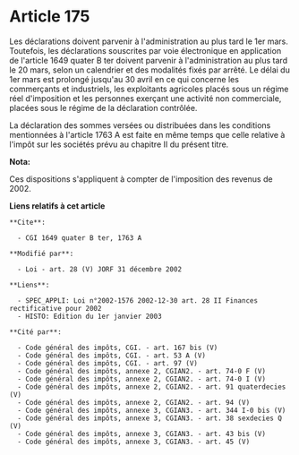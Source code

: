 # Article 175

Les déclarations doivent parvenir à l'administration au plus tard le 1er mars. Toutefois, les déclarations souscrites par
voie électronique en application de l'article 1649 quater B ter doivent parvenir à l'administration au plus tard le 20 mars,
selon un calendrier et des modalités fixés par arrêté. Le délai du 1er mars est prolongé jusqu'au 30 avril en ce qui concerne
les commerçants et industriels, les exploitants agricoles placés sous un régime réel d'imposition et les personnes exerçant
une activité non commerciale, placées sous le régime de la déclaration contrôlée.

La déclaration des sommes versées ou distribuées dans les conditions mentionnées à l'article 1763 A est faite en même temps
que celle relative à l'impôt sur les sociétés prévu au chapitre II du présent titre.

**Nota:**

Ces dispositions s'appliquent à compter de l'imposition des revenus de 2002.

**Liens relatifs à cet article**

	**Cite**:

	  - CGI 1649 quater B ter, 1763 A

	**Modifié par**:

	  - Loi - art. 28 (V) JORF 31 décembre 2002

	**Liens**:

	  - SPEC_APPLI: Loi n°2002-1576 2002-12-30 art. 28 II Finances rectificative pour 2002
	  - HISTO: Edition du 1er janvier 2003

	**Cité par**:

	  - Code général des impôts, CGI. - art. 167 bis (V)
	  - Code général des impôts, CGI. - art. 53 A (V)
	  - Code général des impôts, CGI. - art. 97 (V)
	  - Code général des impôts, annexe 2, CGIAN2. - art. 74-0 F (V)
	  - Code général des impôts, annexe 2, CGIAN2. - art. 74-0 I (V)
	  - Code général des impôts, annexe 2, CGIAN2. - art. 91 quaterdecies (V)
	  - Code général des impôts, annexe 2, CGIAN2. - art. 94 (V)
	  - Code général des impôts, annexe 3, CGIAN3. - art. 344 I-0 bis (V)
	  - Code général des impôts, annexe 3, CGIAN3. - art. 38 sexdecies Q (V)
	  - Code général des impôts, annexe 3, CGIAN3. - art. 43 bis (V)
	  - Code général des impôts, annexe 3, CGIAN3. - art. 45 (V)
